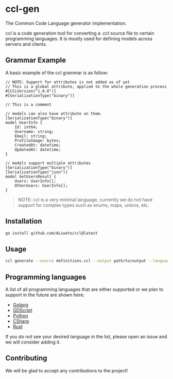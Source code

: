 # ccl-gen

The Common Code Language generator implementation.

ccl is a code generation tool for converting a .ccl source file to certain programming languages. It is mostly used for defining models across servers and clients.

## Grammar Example

A basic example of the ccl grammar is as follow:

```ccl
// NOTE: Support for attributes is not added as of yet
// This is a global attribute, applied to the whole generation process
#[CCLVersion("1.0.0")]
#[SerializationType("binary")]

// This is a comment

// models can also have attribute on them.
[SerializationType("binary")]
model UserInfo {
    Id: int64;
    Username: string;
    Email: string;
    ProfileImage: bytes;
    CreatedAt: datetime;
    UpdatedAt: datetime;
}

// models support multiple attributes
[SerializationType("binary")]
[SerializationType("json")]
model GetUsersResult {
    Users: UserInfo[];
    OtherUsers: UserInfo[];
}
```

> NOTE: ccl is a very minimal language, currently we do not have support for complex types such as enums, maps, unions, etc.

## Installation

```bash
go install github.com/ALiwoto/ccl@latest
```

## Usage

```bash
ccl generate --source definitions.ccl --output path/to/output --language Go
```

## Programming languages

A list of all programming languages that are either supported or we plan to support in the future are shown here:

- [Golang](https://github.com/ALiwoto/ccl/wiki/Programming-Languages#golang)
- [GDScript](https://github.com/ALiwoto/ccl/wiki/Programming-Languages#gdscript)
- [Python](https://github.com/ALiwoto/ccl/wiki/Programming-Languages#python)
- [CSharp](https://github.com/ALiwoto/ccl/wiki/Programming-Languages#csharp)
- [Rust](https://github.com/ALiwoto/ccl/wiki/Programming-Languages#rust)

If you do not see your desired language in the list, please open an issue and we will consider adding it.

## Contributing

We will be glad to accept any contributions to the project!
